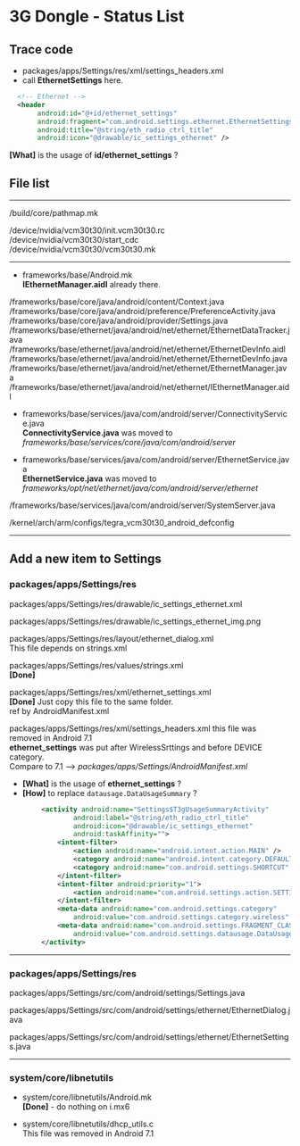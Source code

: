 # 3G Dongle - Status List


## Trace code 

* packages/apps/Settings/res/xml/settings_headers.xml
* call __EthernetSettings__ here.  

```xml 
  <!-- Ethernet -->
  <header
       android:id="@+id/ethernet_settings"
       android:fragment="com.android.settings.ethernet.EthernetSettings"
       android:title="@string/eth_radio_ctrl_title"
       android:icon="@drawable/ic_settings_ethernet" />
```

__[What]__ is the usage of __id/ethernet_settings__ ?


## File list
--------------------------------------

/build/core/pathmap.mk

/device/nvidia/vcm30t30/init.vcm30t30.rc  
/device/nvidia/vcm30t30/start_cdc  
/device/nvidia/vcm30t30/vcm30t30.mk  

--------------------------------------

* frameworks/base/Android.mk  
__IEthernetManager.aidl__ already there.


/frameworks/base/core/java/android/content/Context.java
/frameworks/base/core/java/android/preference/PreferenceActivity.java
/frameworks/base/core/java/android/provider/Settings.java
/frameworks/base/ethernet/java/android/net/ethernet/EthernetDataTracker.java
/frameworks/base/ethernet/java/android/net/ethernet/EthernetDevInfo.aidl
/frameworks/base/ethernet/java/android/net/ethernet/EthernetDevInfo.java
/frameworks/base/ethernet/java/android/net/ethernet/EthernetManager.java
/frameworks/base/ethernet/java/android/net/ethernet/IEthernetManager.aidl

* frameworks/base/services/java/com/android/server/ConnectivityService.java  
__ConnectivityService.java__ was moved to _frameworks/base/services/core/java/com/android/server_


* frameworks/base/services/java/com/android/server/EthernetService.java  
__EthernetService.java__ was moved to _frameworks/opt/net/ethernet/java/com/android/server/ethernet_


/frameworks/base/services/java/com/android/server/SystemServer.java


/kernel/arch/arm/configs/tegra_vcm30t30_android_defconfig



---------------------------------------------
## Add a new item to Settings

### packages/apps/Settings/res

packages/apps/Settings/res/drawable/ic_settings_ethernet.xml  

packages/apps/Settings/res/drawable/ic_settings_ethernet_img.png  


packages/apps/Settings/res/layout/ethernet_dialog.xml  
This file depends on strings.xml


packages/apps/Settings/res/values/strings.xml  
__[Done]__  

packages/apps/Settings/res/xml/ethernet_settings.xml  
__[Done]__ Just copy this file to the same folder.  
ref by AndroidManifest.xml  



packages/apps/Settings/res/xml/settings_headers.xml
this file was removed in Android 7.1  
__ethernet_settings__ was put after WirelessSrttings and before DEVICE category.  
Compare to 7.1 --> _packages/apps/Settings/AndroidManifest.xml_  
* __[What]__ is the usage of __ethernet_settings__ ?  
* __[How]__ to replace `datausage.DataUsageSummary` ?

```xml        
        <activity android:name="Settings$T3gUsageSummaryActivity"
                android:label="@string/eth_radio_ctrl_title"
                android:icon="@drawable/ic_settings_ethernet"
                android:taskAffinity="">
            <intent-filter>
                <action android:name="android.intent.action.MAIN" />
                <category android:name="android.intent.category.DEFAULT" />
                <category android:name="com.android.settings.SHORTCUT" />
            </intent-filter>
            <intent-filter android:priority="1">
                <action android:name="com.android.settings.action.SETTINGS" />
            </intent-filter>
            <meta-data android:name="com.android.settings.category"
                android:value="com.android.settings.category.wireless" />
            <meta-data android:name="com.android.settings.FRAGMENT_CLASS"
                android:value="com.android.settings.datausage.DataUsageSummary" />
        </activity>
```


----------------------------------------------

### packages/apps/Settings/res

packages/apps/Settings/src/com/android/settings/Settings.java  

packages/apps/Settings/src/com/android/settings/ethernet/EthernetDialog.java  

packages/apps/Settings/src/com/android/settings/ethernet/EthernetSettings.java  


----------------------------------------------
### system/core/libnetutils

* system/core/libnetutils/Android.mk  
__[Done]__ - do nothing on i.mx6  


* system/core/libnetutils/dhcp_utils.c  
This file was removed in Android 7.1  




